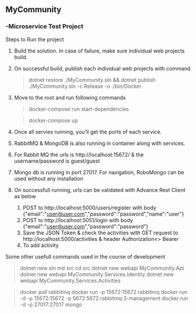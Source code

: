 ## MyCommunity
### -Microservice Test Project


Steps to Run the project
1. Build the solution. In case of failure, make sure individual web projects build.
2. On successful build, publish each individual web projects with command

	> dotnet restore ./MyCommunity.sln && dotnet publish ./MyCommunity.sln -c Release -o ./bin/Docker

3. Move to the root and run following commands

   > docker-compose run start-dependencies
   
   > docker-compose up   
   
4. Once all servies running, you'll get the ports of each service.
5. RabbitMQ & MongoDB is also running in container along with services.
6. For Rabbit MQ the urls is http://localhost:15672/ & the username/password is guest/guest
7. Mongo db is running in port 27017. For navigation, RoboMongo can be used without any installation
8. On successfull running, urls can be validated with Advance Rest Client as below
	1. POST to http://localhost:5000/users/register with body  {"email":"user@user.com","password":"password","name":"user"}
    2. POST to http://localhost:5051/login with body {"email":"user@user.com","password":"password"}
    3. Save the JSON Token & check the activities with GET request to http://localhost:5000/activities & header Authorization<> Bearer <token>
    4. To add activity
      

Some other usefull commands used in the course of development
   > dotnet new sln
   > md src
   > cd src
   > dotnet new webapi MyCommunity.Api
   > dotnet new webapi MyCommunity.Services.Identity
   > dotnet new webapi MyCommunity.Services.Activities

   > docker pull rabbitmq
   > docker run -p 15672:15672 rabbitmq
   > docker run -d -p 15672:15672 -p 5672:5672 rabbitmq:3-management
   > docker run -d -p 27017:27017 mongo

